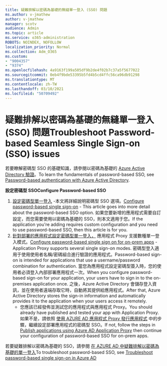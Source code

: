 ```yaml
---
title: 疑難排解以密碼為基礎的無縫單一登入 (SSO) 問題
ms.author: v-jmathew
author: v-jmathew
manager: scotv
audience: Admin
ms.topic: article
ms.service: o365-administration
ROBOTS: NOINDEX, NOFOLLOW
localization_priority: Normal
ms.collection: Adm_O365
ms.custom:
- "9004357"
- "9374"
ms.openlocfilehash: 4a9163f199a505df9b2de4f02b7c37a5f5677022
ms.sourcegitcommit: 0eb4f9bde53395b5fd4b5cd4ffc56ca96db91298
ms.translationtype: MT
ms.contentlocale: zh-TW
ms.lasthandoff: 03/10/2021
ms.locfileid: "50709492"
---
```

# <a name="troubleshoot-password-based-seamless-single-sign-on-sso-issues"></a><span data-ttu-id="fdcab-102">疑難排解以密碼為基礎的無縫單一登入 (SSO) 問題</span><span class="sxs-lookup"><span data-stu-id="fdcab-102">Troubleshoot Password-based Seamless Single Sign-on (SSO) issues</span></span>

<span data-ttu-id="fdcab-103">若要瞭解密碼型 SSO 的基礎知識，請參閱以密碼為基礎的 [Azure Active Directory 驗證](https://docs.microsoft.com/azure/active-directory/fundamentals/auth-password-based-sso)。</span><span class="sxs-lookup"><span data-stu-id="fdcab-103">To learn the fundamentals of password-based SSO, see [Password-based authentication with Azure Active Directory](https://docs.microsoft.com/azure/active-directory/fundamentals/auth-password-based-sso).</span></span>

<span data-ttu-id="fdcab-104">**設定密碼型 SSO**</span><span class="sxs-lookup"><span data-stu-id="fdcab-104">**Configure Password-based SSO**</span></span>

1. <span data-ttu-id="fdcab-105">[設定密碼型單一登入](https://docs.microsoft.com/azure/active-directory/manage-apps/configure-password-single-sign-on-non-gallery-applications) -本文將詳細說明密碼型 SSO 選項。</span><span class="sxs-lookup"><span data-stu-id="fdcab-105">[Configure password-based single sign-on](https://docs.microsoft.com/azure/active-directory/manage-apps/configure-password-single-sign-on-non-gallery-applications) - This article goes into more detail about the password-based SSO option.</span></span> <span data-ttu-id="fdcab-106">如果您要新增的應用程式需要自訂設定，而您需要使用以密碼為基礎的 SSO，則本文適用于您。</span><span class="sxs-lookup"><span data-stu-id="fdcab-106">If the application you're adding requires custom configuration and you need to use password-based SSO, then this article is for you.</span></span>
2. <span data-ttu-id="fdcab-107">[針對部署的應用程式設定密碼型單一登入，](https://docs.microsoft.com/azure/active-directory/manage-apps/application-proxy-configure-single-sign-on-password-vaulting) 應用程式 Proxy 支援數種單一登入模式。</span><span class="sxs-lookup"><span data-stu-id="fdcab-107">[Configure password-based single sign on for on-prem apps](https://docs.microsoft.com/azure/active-directory/manage-apps/application-proxy-configure-single-sign-on-password-vaulting) - Application Proxy supports several single sign-on modes.</span></span> <span data-ttu-id="fdcab-108">密碼型登入適用于使用使用者名稱/密碼組合進行驗證的應用程式。</span><span class="sxs-lookup"><span data-stu-id="fdcab-108">Password-based sign-on is intended for applications that use a username/password combination for authentication.</span></span> <span data-ttu-id="fdcab-109">當您為應用程式設定密碼型簽入時，您的使用者必須登入內部部署應用程式一次。</span><span class="sxs-lookup"><span data-stu-id="fdcab-109">When you configure password-based sign-on for your application, your users have to sign in to the on-premises application once.</span></span> <span data-ttu-id="fdcab-110">之後，Azure Active Directory 會儲存登入資訊，並在使用者遠端存取它時，自動將其提供給應用程式。</span><span class="sxs-lookup"><span data-stu-id="fdcab-110">After that, Azure Active Directory stores the sign-in information and automatically provides it to the application when your users access it remotely.</span></span>
    - <span data-ttu-id="fdcab-111">您應該已經發佈並測試您的應用程式與應用程式 Proxy。</span><span class="sxs-lookup"><span data-stu-id="fdcab-111">You should already have published and tested your app with Application Proxy.</span></span> <span data-ttu-id="fdcab-112">如果不是，請依照 [使用 AZURE AD 應用程式 Proxy 發行應用程式](https://docs.microsoft.com/azure/active-directory/manage-apps/application-proxy-add-on-premises-application) 中的步驟，繼續設定部署應用程式的密碼型 SSO。</span><span class="sxs-lookup"><span data-stu-id="fdcab-112">If not, follow the steps in [Publish applications using Azure AD Application Proxy](https://docs.microsoft.com/azure/active-directory/manage-apps/application-proxy-add-on-premises-application) then continue your configuration of password-based SSO for on-prem apps.</span></span>

<span data-ttu-id="fdcab-113">若要疑難排解以密碼為基礎的 SSO，請參閱 [在 AZURE AD 中疑難排解以密碼為基礎的單一登入](https://docs.microsoft.com/azure/active-directory/manage-apps/troubleshoot-password-based-sso)</span><span class="sxs-lookup"><span data-stu-id="fdcab-113">To troubleshoot password-based SSO, see [Troubleshoot password-based single sign-on in Azure AD](https://docs.microsoft.com/azure/active-directory/manage-apps/troubleshoot-password-based-sso)</span></span>
